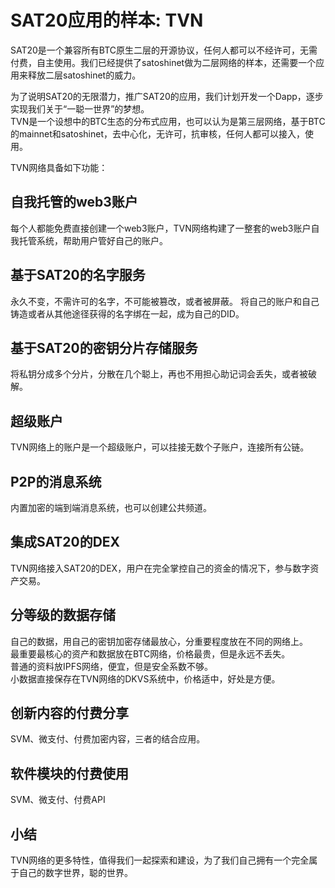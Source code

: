 SAT20应用的样本: TVN
====

SAT20是一个兼容所有BTC原生二层的开源协议，任何人都可以不经许可，无需付费，自主使用。我们已经提供了satoshinet做为二层网络的样本，还需要一个应用来释放二层satoshinet的威力。

为了说明SAT20的无限潜力，推广SAT20的应用，我们计划开发一个Dapp，逐步实现我们关于“一聪一世界”的梦想。  
TVN是一个设想中的BTC生态的分布式应用，也可以认为是第三层网络，基于BTC的mainnet和satoshinet，去中心化，无许可，抗审核，任何人都可以接入，使用。  

TVN网络具备如下功能：  

自我托管的web3账户
----
每个人都能免费直接创建一个web3账户，TVN网络构建了一整套的web3账户自我托管系统，帮助用户管好自己的账户。


基于SAT20的名字服务
----
永久不变，不需许可的名字，不可能被篡改，或者被屏蔽。
将自己的账户和自己铸造或者从其他途径获得的名字绑在一起，成为自己的DID。


基于SAT20的密钥分片存储服务
----
将私钥分成多个分片，分散在几个聪上，再也不用担心助记词会丢失，或者被破解。


超级账户
----
TVN网络上的账户是一个超级账户，可以挂接无数个子账户，连接所有公链。


P2P的消息系统
----
内置加密的端到端消息系统，也可以创建公共频道。


集成SAT20的DEX
----
TVN网络接入SAT20的DEX，用户在完全掌控自己的资金的情况下，参与数字资产交易。


分等级的数据存储
----
自己的数据，用自己的密钥加密存储最放心，分重要程度放在不同的网络上。  
最重要最核心的资产和数据放在BTC网络，价格最贵，但是永远不丢失。  
普通的资料放IPFS网络，便宜，但是安全系数不够。  
小数据直接保存在TVN网络的DKVS系统中，价格适中，好处是方便。  


创新内容的付费分享
----
SVM、微支付、付费加密内容，三者的结合应用。


软件模块的付费使用
----
SVM、微支付、付费API


小结
----
TVN网络的更多特性，值得我们一起探索和建设，为了我们自己拥有一个完全属于自己的数字世界，聪的世界。
